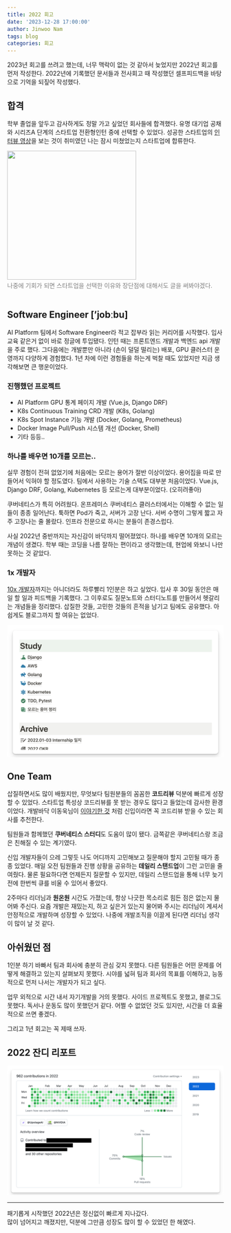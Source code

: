 ```yaml
---
title: 2022 회고
date: '2023-12-28 17:00:00'
author: Jinwoo Nam
tags: blog
categories: 회고
---
```


2023년 회고를 쓰려고 했는데, 너무 맥락이 없는 것 같아서 늦었지만 2022년 회고를 먼저 작성한다. 2022년에 기록했던 문서들과 전사회고 때 작성했던 셀프피드백을 바탕으로 기억을 되짚어 작성했다.

## 합격

학부 졸업을 앞두고 감사하게도 정말 가고 싶었던 회사들에 합격했다. 유명 대기업 공채와 시리즈A 단계의 스타트업 전환형인턴 중에 선택할 수 있었다. 성공한 스타트업의 [인터뷰 영상](https://www.youtube.com/@eo_studio)을 보는 것이 취미였던 나는 잠시 미쳤었는지 스타트업에 합류한다.

<img src="stay.gif" width="300" height="300">

<br>
<span style="color:gray">
나중에 기회가 되면 스타트업을 선택한 이유와 장단점에 대해서도 글을 써봐야겠다.
</span>
<br><br>

## Software Engineer [’jobːbu]

AI Platform 팀에서 Software Engineer라 적고 잡부라 읽는 커리어를 시작했다. 입사 교육 같은거 없이 바로 정글에 투입됐다. 인턴 때는 프론트엔드 개발과 백엔드 api 개발을 주로 했다. 그다음에는 개발뿐만 아니라 (손이 덜덜 떨리는) 배포, GPU 클러스터 운영까지 다양하게 경험했다. 1년 차에 이런 경험들을 하는게 벅찰 때도 있었지만 지금 생각해보면 큰 행운이었다.

### 진행했던 프로젝트

- AI Platform GPU 통계 페이지 개발 (Vue.js, Django DRF)
- K8s Continuous Training CRD 개발 (K8s, Golang)
- K8s Spot Instance 기능 개발 (Docker, Golang, Prometheus)
- Docker Image Pull/Push 시스템 개선 (Docker, Shell)
- 기타 등등..

### 하나를 배우면 10개를 모르는..

실무 경험이 전혀 없었기에 처음에는 모르는 용어가 절반 이상이었다. 용어집을 따로 만들어서 익혀야 할 정도였다. 팀에서 사용하는 기술 스택도 대부분 처음이었다. Vue.js, Django DRF, Golang, Kubernetes 등 모르는게 대부분이었다. (오히려좋아)

쿠버네티스가 특히 어려웠다. 온프레미스 쿠버네티스 클러스터에서는 이해할 수 없는 일들이 종종 일어난다. 툭하면 Pod가 죽고, 서버가 고장 난다. 서버 수명이 그렇게 짧고 자주 고장나는 줄 몰랐다. 인프라 전문으로 하시는 분들이 존경스럽다.

사실 2022년 중반까지는 자신감이 바닥까지 떨어졌었다. 하나를 배우면 10개의 모르는 개념이 생겼다. 학부 때는 코딩을 나름 잘하는 편이라고 생각했는데, 현업에 와보니 나만 못하는 것 같았다.

### 1x 개발자

[10x 개발자](https://www.7pace.com/blog/10x-engineers#:~:text=WTF%20is%20a%20%E2%80%9C10X%20Engineer%E2%80%9D%2C%20Anyway%3F)까지는 아니더라도 하루빨리 1인분은 하고 싶었다. 입사 후 30일 동안은 매일 할 일과 피드백을 기록했다. 그 이후로도 질문노트와 스터디노트를 만들어서 헷갈리는 개념들을 정리했다. 삽질한 것들, 고민한 것들의 흔적을 남기고 팀에도 공유했다. 아쉽게도 블로그까지 할 여유는 없었다.

<img src="note.png">

## One Team

삽질하면서도 많이 배웠지만, 무엇보다 팀원분들의 꼼꼼한 **코드리뷰** 덕분에 빠르게 성장할 수 있었다. 스타트업 특성상 코드리뷰를 못 받는 경우도 많다고 들었는데 감사한 환경이었다. 개발바닥 이동욱님이 [이야기한 것](https://jojoldu.tistory.com/284?category=689637&ref=integer.blog#:~:text=%EB%AC%B4%EC%8A%A8%20%EC%88%98%EB%A5%BC%20%EC%93%B0%EB%8D%94%EB%9D%BC%EB%8F%84-,%EC%BD%94%EB%93%9C%EB%A6%AC%EB%B7%B0%20%ED%95%98%EB%8A%94%20%ED%9A%8C%EC%82%AC%EB%A1%9C%20%EA%B0%80%EC%84%B8%EC%9A%94%20%EA%BC%AD!,-%EC%B2%AB%20Feature%20%EA%B0%9C%EB%B0%9C%EC%9D%B4) 처럼 신입이라면 꼭 코드리뷰 받을 수 있는 회사를 추천한다.

팀원들과 함께했던 **쿠버네티스 스터디**도 도움이 많이 됐다. 금쪽같은 쿠버네티스랑 조금은 친해질 수 있는 계기였다.

신입 개발자들이 으레 그렇듯 나도 어디까지 고민해보고 질문해야 할지 고민될 때가 종종 있었다. 매일 오전 팀원들과 진행 상황을 공유하는 **데일리 스탠드업**이 그런 고민을 줄여줬다. 물론 필요하다면 언제든지 질문할 수 있지만, 데일리 스탠드업을 통해 너무 늦기 전에  한번씩 큐를 비울 수 있어서 좋았다.

2주마다 리더님과 **원온원** 시간도 가졌는데, 항상 나긋한 목소리로 힘든 점은 없는지 물어봐 주신다. 요즘 개발은 재밌는지, 하고 싶은거 있는지 물어봐 주시는 리더님이 계셔서 안정적으로 개발하며 성장할 수 있었다. 나중에 개발조직을 이끌게 된다면 리더님 생각이 많이 날 것 같다.

## 아쉬웠던 점

1인분 하기 바빠서 팀과 회사에 충분히 관심 갖지 못했다. 다른 팀원들은 어떤 문제를 어떻게 해결하고 있는지 살펴보지 못했다. 시야를 넓혀 팀과 회사의 목표를 이해하고, 능동적으로 먼저 나서는 개발자가 되고 싶다.

업무 외적으로 시간 내서 자기개발을 거의 못했다. 사이드 프로젝트도 못했고, 블로그도 못했다. 독서나 운동도 많이 못했던거 같다. 어쩔 수 없었던 것도 있지만, 시간을 더 효율적으로 쓰면 좋겠다.

그리고 1년 회고는 꼭 제때 쓰자.

## 2022 잔디 리포트

<img src="jandi.png">

---
패기롭게 시작했던 2022년은 정신없이 빠르게 지나갔다.<br>
많이 넘어지고 깨졌지만, 덕분에 그만큼 성장도 많이 할 수 있었던 한 해였다.

```toc
```
